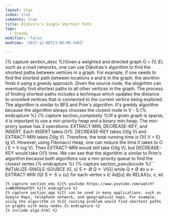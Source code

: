 ```yaml
---
layout: algo
index: true
comments: true
title: Dijkstra's Single Shortest Path
tags:
  - Greedy
modifier: 'false'
modtime: '2017-12-06T23:00:08.546Z'

---
```

{% capture section_desc %}Given a weighted and directed graph G = (V, E), such as a road networks, one can use Dijkstras's algorithm to find the shortest paths between vertices in a graph.  For example, if one needs to find the shortest path between locations a and b in the graph, the alorithm finds it using a greedy approach. Given the source node, the alogirhtm can eventually find shortest paths to all other vertices in the graph. The process of finding shortest paths includes a technique which updates the distance to unvisited vertices that is connected to the current vertice being explored. The algorithm is similar to BFS and Prim's algorithm. It's greddy algorithm because the algorithm always chooses the closest node in V - S.{% endcapture %}
{% capture section_complexity %}If a given graph is sparse, it is important to use a min-priority heap and a binary min-heap. The min-priory queue has 3 operations: EXTRACT-MIN, DECREASE-KEY, and INSERT. Each INSERT takes O(1). DECREASE-KEY takes O(lg V) and EXTRACT-MIN takes O(lg V). Therefore, the total running time is O(( V + E) lg V). However, using Fibonacci Heap, one can reduce the time it takes to O ( E + V log V). Then EXTRACT-MIN would still take O(lg V), but DECREASE-KEY would take O(1) time. We can see that the algorithm is similar to Prim's algorithm because both algorithms use a min-priority queue to find the closest vertex.{% endcapture %}
{% capture section_pseudocode %}```
INITIALIZE-SINGLE-SOURCE (G, s)
S <- Ø
Q <- V[G]
while Q ≠ Ø
  do u <- EXTRACT-MIN (Q)
	  S <- S ∪ {u}
		for each vertex v ∈ Adj[u]
		  do RELAX(u, v, w)
```{% endcapture %}
{% capture section_edu %}{% youtube https://www.youtube.com/watch?v=WN3Rb9wVYDY %}{% endcapture %}
{% capture section_app %}It can be used in many applications, such as Google Maps, telephone network, and geographical maps. For example, using the algorithm in VLSI routing problem would find shortest paths in graphs with many nodes.{% endcapture %}
{% include algo.html %}